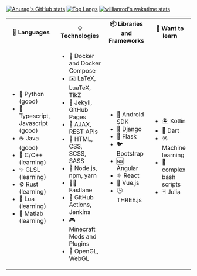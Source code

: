<!-- ### Hi there 👋 -->

[![Anurag's GitHub stats](https://github-readme-stats.vercel.app/api?username=JonasBernard&theme=dark&hide=issues&count_private=true&show_icons=true&hide_border=true&bg_color=ffffff00)](https://github.com/JonasBernard/JonasBernard)
[![Top Langs](https://github-readme-stats.vercel.app/api/top-langs/?username=JonasBernard&layout=compact&theme=dark&hide=ruby&langs_count=8&card_width=300&hide_border=true&bg_color=ffffff00)](https://github.com/JonasBernard/JonasBernard)
[![willianrod's wakatime stats](https://github-readme-stats.vercel.app/api/wakatime?username=JonasBernard&layout=compact&theme=dark&card_width=300&hide_border=true&bg_color=ffffff00)](https://github.com/anuraghazra/github-readme-stats)

<table>
  <tr>
    <th>💬 Languages</th>
    <th>💡 Technologies</th>
    <th>📦 Libraries and Frameworks</th>
    <th>📖 Want to learn</th>
  </tr>
  <tr>
    <td>
      <ul>
        <li>🐍 Python (good)</li>
        <li>📜 Typescript, Javascript (good)</li>
        <li>☕️ Java (good)</li>
        <li>🌊 C/C++ (learning)</li>
        <li>✨ GLSL (learning)</li>
        <li>⚙️ Rust (learning)</li>
        <li>💙 Lua (learning)</li>
        <li>🔣 Matlab (learning)</li>
      </ul>
    </td>
    <td>
      <ul>
        <li>🐳 Docker and Docker Compose</li>
        <li>✉️ LaTeX, LuaTeX, TikZ</li>
        <li>💎 Jekyll, GitHub Pages</li>
        <li>📍 AJAX, REST APIs</li>
        <li>📎 HTML, CSS, SCSS, SASS</li>
        <li>💚 Node.js, npm, yarn</li>
        <li>🏃🏽 Fastlane</li>
        <li>🚀 GitHub Actions, Jenkins</li>
        <li>🎮 Minecraft Mods and Plugins</li>
        <li>🔦 OpenGL, WebGL</li>
      </ul>
    </td>
    <td>
      <ul>
        <li>📱 Android SDK</li>
        <li>🍡 Django</li>
        <li>🧪 Flask</li>
        <li>🐦 Bootstrap</li>
        <li>🆖 Angular</li>
        <li>⚛️ React</li>
        <li>🙈 Vue.js</li>
        <li>🕒 THREE.js</li>
      </ul>
    </td>
    <td>
      <ul>
        <li>🏝️ Kotlin</li>
        <li>🎯 Dart</li>
        <li>🪅 Machine learning</li>
        <li>💎 complex bash scripts</li>
        <li>🃏 Julia</li>
      </ul>
    </td>
  </tr>
</table>

<!--
**JonasBernard/JonasBernard** is a ✨ _special_ ✨ repository because its `README.md` (this file) appears on your GitHub profile.

Here are some ideas to get you started:

- 🔭 I’m currently working on ...
- 🌱 I’m currently learning ...
- 👯 I’m looking to collaborate on ...
- 🤔 I’m looking for help with ...
- 💬 Ask me about ...
- 📫 How to reach me: ...
- 😄 Pronouns: ...
- ⚡ Fun fact: ...
-->
